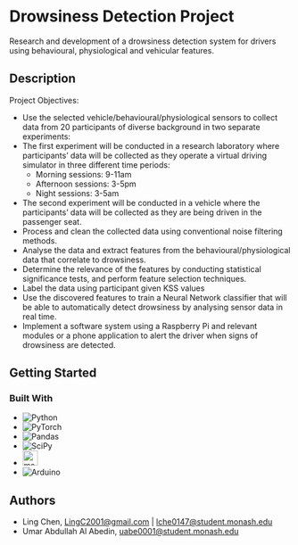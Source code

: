 # Drowsiness Detection Project

Research and development of a drowsiness detection system for drivers using behavioural, physiological and vehicular features.

## Description

Project Objectives:
- Use the selected vehicle/behavioural/physiological sensors to collect data from 20 participants of diverse background in two separate experiments:
- The first experiment will be conducted in a research laboratory where participants’ data will be collected as they operate a virtual driving simulator in three different time periods:
  - Morning sessions: 9-11am
  - Afternoon sessions: 3-5pm
  - Night sessions: 3-5am
- The second experiment will be conducted in a vehicle where the participants’ data will be collected as they are being driven in the passenger seat.
- Process and clean the collected data using conventional noise filtering methods.
- Analyse the data and extract features from the behavioural/physiological data that correlate to drowsiness.
- Determine the relevance of the features by conducting statistical significance tests, and perform feature selection techniques.
- Label the data using participant given KSS values
- Use the discovered features to train a Neural Network classifier that will be able to automatically detect drowsiness by analysing sensor data in real time.
- Implement a software system using a Raspberry Pi and relevant modules or a phone application to alert the driver when signs of drowsiness are detected.

## Getting Started

### Built With
- ![Python](https://img.shields.io/badge/python-3670A0?style=for-the-badge&logo=python&logoColor=ffdd54)
- ![PyTorch](https://img.shields.io/badge/PyTorch-%23EE4C2C.svg?style=for-the-badge&logo=PyTorch&logoColor=white)
- ![Pandas](https://img.shields.io/badge/pandas-%23150458.svg?style=for-the-badge&logo=pandas&logoColor=white)
- ![SciPy](https://img.shields.io/badge/SciPy-%230C55A5.svg?style=for-the-badge&logo=scipy&logoColor=%white)
- <a href="https://au.mathworks.com/products/matlab.html"><img src="https://i.imgur.com/B06B0XM.jpeg" alt="matlab" height="27"/></a>
- ![Arduino](https://img.shields.io/badge/-Arduino-00979D?style=for-the-badge&logo=Arduino&logoColor=white)


## Authors
- Ling Chen, LingC2001@gmail.com | lche0147@student.monash.edu
- Umar Abdullah Al Abedin, uabe0001@student.monash.edu

